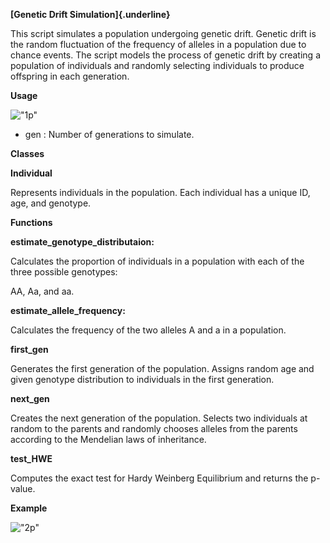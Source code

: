 **[Genetic Drift Simulation]{.underline}**

This script simulates a population undergoing genetic drift. Genetic
drift is the random fluctuation of the frequency of alleles in a
population due to chance events. The script models the process of
genetic drift by creating a population of individuals and randomly
selecting individuals to produce offspring in each generation.

**Usage**

!["1p"](https://raw.githubusercontent.com/samiraGh2023/pythonProjects/branch-name/Users/samira/Desktop/1p.png)

-   gen : Number of generations to simulate.

**Classes**

**Individual**

Represents individuals in the population. Each individual has a unique
ID, age, and genotype.

**Functions**

**estimate_genotype_distributaion:**

Calculates the proportion of individuals in a population with each of
the three possible genotypes:

AA, Aa, and aa.

**estimate_allele_frequency:**

Calculates the frequency of the two alleles A and a in a population.

**first_gen**

Generates the first generation of the population. Assigns random age and
given genotype distribution to individuals in the first generation.

**next_gen**

Creates the next generation of the population. Selects two individuals
at random to the parents and randomly chooses alleles from the parents
according to the Mendelian laws of inheritance.

**test_HWE**

Computes the exact test for Hardy Weinberg Equilibrium and returns the
p-value.

**Example**

!["2p"](https://raw.githubusercontent.com/username/repo-name/branch-name/Users/samira/Desktop/2p.png)

